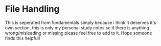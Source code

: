 # File Handling
This is seperated from fundamentals simply because i think it deserves it's own section, this is only my personal study notes so if there is anything wrong/misleading or missing please feel free to add to it. Hope someone finds this helpful! 
